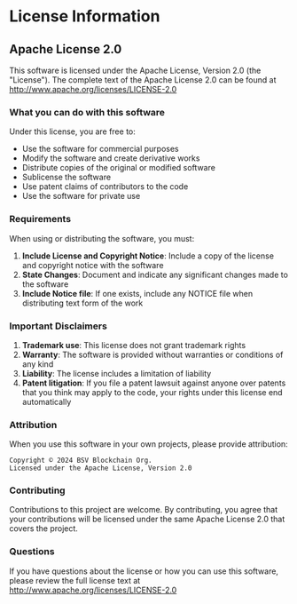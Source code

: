 # License Information

## Apache License 2.0

This software is licensed under the Apache License, Version 2.0 (the "License"). The complete text of the Apache License 2.0 can be found at http://www.apache.org/licenses/LICENSE-2.0

### What you can do with this software

Under this license, you are free to:

- Use the software for commercial purposes
- Modify the software and create derivative works
- Distribute copies of the original or modified software
- Sublicense the software
- Use patent claims of contributors to the code
- Use the software for private use

### Requirements

When using or distributing the software, you must:

1. **Include License and Copyright Notice**: Include a copy of the license and copyright notice with the software
2. **State Changes**: Document and indicate any significant changes made to the software
3. **Include Notice file**: If one exists, include any NOTICE file when distributing text form of the work

### Important Disclaimers

1. **Trademark use**: This license does not grant trademark rights
2. **Warranty**: The software is provided without warranties or conditions of any kind
3. **Liability**: The license includes a limitation of liability
4. **Patent litigation**: If you file a patent lawsuit against anyone over patents that you think may apply to the code, your rights under this license end automatically

### Attribution

When you use this software in your own projects, please provide attribution:

```
Copyright © 2024 BSV Blockchain Org.
Licensed under the Apache License, Version 2.0
```

### Contributing

Contributions to this project are welcome. By contributing, you agree that your contributions will be licensed under the same Apache License 2.0 that covers the project.

### Questions

If you have questions about the license or how you can use this software, please review the full license text at http://www.apache.org/licenses/LICENSE-2.0
